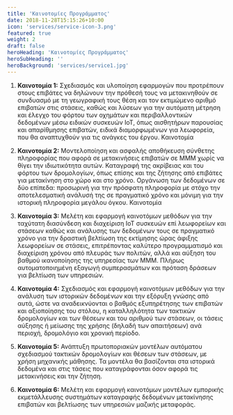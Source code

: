 ```yaml
---
title: 'Καινοτομίες Προγράμματος'
date: 2018-11-28T15:15:26+10:00
icon: 'services/service-icon-3.png'
featured: true
weight: 2
draft: false
heroHeading: 'Καινοτομίες Προγράμματος'
heroSubHeading: ''
heroBackground: 'services/service1.jpg'
---
```


1. **Καινοτομία 1:** Σχεδιασμός και υλοποίηση εφαρμογών που προτρέπουν στους επιβάτες να δηλώνουν την πρόθεσή τους να μετακινηθούν σε συνδυασμό με τη γεωγραφική τους θέση και τον εκτιμώμενο αριθμό επιβατών στις στάσεις, καθώς και λύσεων για την αυτόματη μέτρηση και έλεγχο του φόρτου των οχημάτων και περιβαλλοντικών δεδομένων μέσω ειδικών συσκευών ΙοΤ, όπως αισθητήρων παρουσίας και απαρίθμησης επιβατών, ειδικά διαμορφωμένων για λεωφορεία, που θα αναπτυχθούν για τις ανάγκες του έργου.
Καινοτομία  

2. **Καινοτομία 2:** Μοντελοποίηση και ασφαλής αποθήκευση σύνθετης πληροφορίας που αφορά σε μετακινήσεις επιβατών σε ΜΜΜ χωρίς να θίγει την ιδιωτικότητα αυτών. Καταγραφή της ακρίβειας και του φόρτου των δρομολογίων, όπως επίσης και της ζήτησης από επιβάτες για μετακίνηση στο χώρο και στο χρόνο. Οργάνωση των δεδομένων σε δύο επίπεδα: προσωρινή για την πρόσφατη πληροφορία με στόχο την αποτελεσματική ανάλυσή της σε πραγματικό χρόνο και μόνιμη για την ιστορική πληροφορία μεγάλου όγκου.
Καινοτομία  

3. **Καινοτομία 3:** Μελέτη και εφαρμογή καινοτόμων μεθόδων για την ταχύτατη διασύνδεση και διαχείριση IoT συσκευών επί λεωφορείων και στάσεων καθώς και ανάλυσης των δεδομένων τους σε πραγματικό χρόνο για την δραστική βελτίωση της εκτίμησης ώρας άφιξης λεωφορείων σε στάσεις, επιτρέποντας καλύτερο προγραμματισμό και διαχείριση χρόνου από πλευράς των πολιτών, αλλά και αύξηση του βαθμού ικανοποίησης της υπηρεσίας των ΜΜΜ. Πλήρως αυτοματοποιημένη εξαγωγή συμπερασμάτων και πρόταση δράσεων για βελτίωση των υπηρεσιών.  

4. **Καινοτομία 4:** Σχεδιασμός και εφαρμογή καινοτόμων μεθόδων για την ανάλυση των ιστορικών δεδομένων και την εξόρυξη γνώσης από αυτά, ώστε να αναδεικνύονται ο βαθμός εξυπηρέτησης των επιβατών και αξιοποίησης του στόλου, η καταλληλότητα των τακτικών δρομολογίων και των θέσεων και του αριθμού των στάσεων, οι τάσεις αύξησης ή μείωσης της χρήσης (δηλαδή των απαιτήσεων) ανά περιοχή, δρομολόγιο και χρονική περίοδο.  

5. **Καινοτομία 5:** Ανάπτυξη πρωτοποριακών μοντέλων αυτόματου σχεδιασμού τακτικών δρομολογίων και θέσεων των στάσεων, με χρήση μηχανικής μάθησης. Τα μοντέλα θα βασίζονται στα ιστορικά δεδομένα και στις τάσεις που καταγράφονται όσον αφορά τις μετακινήσεις και την ζήτηση.  

6. **Καινοτομία 6:** Μελέτη και εφαρμογή καινοτόμων μοντέλων εμπορικής εκμετάλλευσης συστημάτων καταγραφής δεδομένων μετακίνησης επιβατών και βελτίωσης των υπηρεσιών μαζικής μεταφοράς. 
